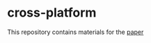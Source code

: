 # cross-platform
This repository contains materials for the [paper](https://journals-sagepub-com.proxy2.library.illinois.edu/share/GBGCDCXHFTCGHNW5JXQY?target=10.1177/01655515241238405)
